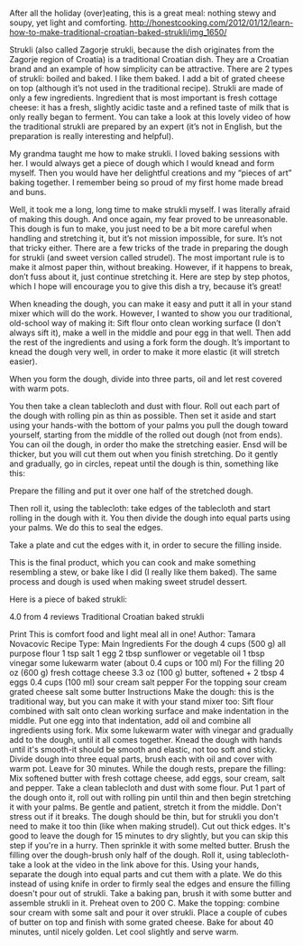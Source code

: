 After all the holiday (over)eating, this is a great meal: nothing stewy and soupy, yet light and comforting.
http://honestcooking.com/2012/01/12/learn-how-to-make-traditional-croatian-baked-strukli/img_1650/

Strukli (also called Zagorje strukli, because the dish originates from the Zagorje region of Croatia) is a traditional Croatian dish. They are a Croatian brand and an example of how simplicity can be attractive. There are 2 types of strukli: boiled and baked. I like them baked. I add a bit of grated cheese on top (although it’s not used in the traditional recipe).
Strukli are made of only a few ingredients. Ingredient that is most important is fresh cottage cheese: it has a fresh, slightly acidic taste and a refined taste of milk that is only really began to ferment.
You can take a look at this lovely video of how the traditional strukli are prepared by an expert (it’s not in English, but the preparation is really interesting and helpful).

My grandma taught me how to make strukli. I loved baking sessions with her. I would always get a piece of dough which I would knead and form myself. Then you would have her delightful creations and my “pieces of art” baking together. I remember being so proud of my first home made bread and buns.

Well, it took me a long, long time to make strukli myself. I was literally afraid of making this dough. And once again, my fear proved to be unreasonable. This dough is fun to make, you just need to be a bit more careful when handling and stretching it, but it’s not mission impossible, for sure. It’s not that tricky either.  There are a few tricks of the trade in preparing the dough for strukli (and sweet version called strudel). The most important rule is to make it almost paper thin, without breaking. However, if it happens to break, don’t fuss about it, just continue stretching it. Here are step by step photos, which I hope will encourage you to give this dish a try, because it’s great!

When kneading the dough, you can make it easy and putt it all in your stand mixer which will do the work. However, I wanted to show you our traditional, old-school way of making it: Sift flour onto clean working surface (I don’t always sift it), make a well in the middle and pour egg in that well. Then add the rest of the ingredients and using a fork form the dough. It’s important to knead the dough very well, in order to make it more elastic (it will stretch easier).



When you form the dough, divide into three parts, oil and let rest covered with warm pots.



You then take a clean tablecloth and dust with flour. Roll out each part of the dough with rolling pin as thin as possible. Then set it aside and start using your hands-with the bottom of your palms you pull the dough toward yourself, starting from the middle of the rolled out dough (not from ends).  You can oil the dough, in order tho make the stretching easier. Ensd will be thicker, but you will cut them out when you finish stretching. Do it gently and gradually, go in circles, repeat until the dough is thin, something like this:



Prepare the filling and put it over one half of the stretched dough.



Then roll it, using the tablecloth: take edges of the tablecloth and start rolling in the dough with it. You then divide the dough into equal parts using your palms. We do this to seal the edges.



Take a plate and cut the edges with it, in order to secure the filling inside.



This is the final product, which you can cook and make something resembling a stew, or bake like I did (I really like them baked). The same process and dough is used when making sweet strudel dessert.



Here is a piece of baked strukli:



4.0 from 4 reviews
Traditional Croatian baked strukli
 

Print
This is comfort food and light meal all in one!
Author: Tamara Novacovic
Recipe Type: Main
Ingredients
For the dough
4 cups (500 g) all purpose flour
1 tsp salt
1 egg
2 tbsp sunflower or vegetable oil
1 tbsp vinegar
some lukewarm water (about 0.4 cups or 100 ml)
For the filling
20 oz (600 g) fresh cottage cheese
3.3 oz (100 g) butter, softened + 2 tbsp
4 eggs
0.4 cups (100 ml) sour cream
salt
pepper
For the topping
sour cream
grated cheese
salt
some butter
Instructions
Make the dough: this is the traditional way, but you can make it with your stand mixer too: Sift flour combined with salt onto clean working surface and make indentation in the middle. Put one egg into that indentation, add oil and combine all ingredients using fork. Mix some lukewarm water with vinegar and gradually add to the dough, until it all comes together. Knead the dough with hands until it's smooth-it should be smooth and elastic, not too soft and sticky. Divide dough into three equal parts, brush each with oil and cover with warm pot. Leave for 30 minutes.
While the dough rests, prepare the filling: Mix softened butter with fresh cottage cheese, add eggs, sour cream, salt and pepper.
Take a clean tablecloth and dust with some flour. Put 1 part of the dough onto it, roll out with rolling pin until thin and then begin stretching it with your palms. Be gentle and patient, stretch it from the middle. Don't stress out if it breaks. The dough should be thin, but for strukli you don't need to make it too thin (like when making strudel). Cut out thick edges. It's good to leave the dough for 15 minutes to dry slightly, but you can skip this step if you're in a hurry. Then sprinkle it with some melted butter. Brush the filling over the dough-brush only half of the dough. Roll it, using tablecloth-take a look at the video in the link above for this. Using your hands, separate the dough into equal parts and cut them with a plate. We do this instead of using knife in order to firmly seal the edges and ensure the filling doesn't pour out of strukli.
Take a baking pan, brush it with some butter and assemble strukli in it.
Preheat oven to 200 C.
Make the topping: combine sour cream with some salt and pour it over strukli. Place a couple of cubes of butter on top and finish with some grated cheese. Bake for about 40 minutes, until nicely golden. Let cool slightly and serve warm.